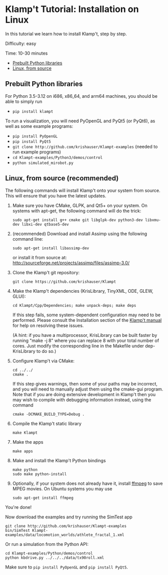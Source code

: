 # Klamp't Tutorial: Installation on Linux

In this tutorial we learn how to install Klamp't, step by step.

Difficulty: easy

Time: 10-30 minutes

- [Prebuilt Python libraries](#prebuilt-python-libraries)
- [Linux, from source](#linux-from-source)

## Prebuilt Python libraries

For Python 3.5-3.12 on i686, x86_64, and arm64 machines, you should be able to simply run

- `pip install klampt`

To run a visualization, you will need PyOpenGL and PyQt5 (or PyQt6), as well as some example programs:
- `pip install PyOpenGL`
- `pip install PyQt5`
- `git clone http://github.com/krishauser/Klampt-examples` (needed to run example programs)
- `cd Klampt-examples/Python3/demos/control`
- `python simulated_mirobot.py`


## Linux, from source (recommended)

The following commands will install Klamp't onto your system from source.  This will ensure that you have the latest updates.

1. Make sure you have CMake, GLPK, and Qt5+ on your system. On systems with apt-get, the following command will do the trick:

    ```
    sudo apt-get install g++ cmake git libglpk-dev python3-dev libxmu-dev libxi-dev qtbase5-dev 
    ```

2. (recommended) Download and install Assimp using the following command line:

    ```
    sudo apt-get install libassimp-dev
    ```

    or install it from source at: http://sourceforge.net/projects/assimp/files/assimp-3.0/
3. Clone the Klamp't git repository:

    ```
    git clone https://github.com/krishauser/Klampt
    ```

4. Make the Klamp't dependencies (KrisLibrary, TinyXML, ODE, GLEW, GLUI):

    ```
    cd Klampt/Cpp/Dependencies; make unpack-deps; make deps
    ```

    If this step fails, some system-dependent configuration may need to be performed. Please consult the Installation section of the [Klamp't manual](../Manual-Installation.md) for help on resolving these issues.

    (A hint: if you have a multiprocessor, KrisLibrary can be built faster by running "make -j 8" where you can replace 8 with your total number of cores. Just modify the corresponding line in the Makefile under dep-KrisLibrary to do so.)
5. Configure Klamp't via CMake:

    ```
    cd ../../
    cmake .
    ```

    If this step gives warnings, then some of your paths may be incorrect, and you will need to manually adjust them using the cmake-gui program. Note that if you are doing extensive development in Klamp't then you may wish to compile with debugging information instead, using the command
    ```
    cmake -DCMAKE_BUILD_TYPE=Debug .
    ```
6. Compile the Klamp't static library

    ```
    make Klampt
    ```

7. Make the apps

    ```
    make apps
    ```

8. Make and install the Klamp't Python bindings

    ```
    make python
    sudo make python-install
    ```

9. Optionally, if your system does not already have it, install [ffmpeg](http://www.ffmpeg.org) to save MPEG movies. On Ubuntu systems you may use

    ```
    sudo apt-get install ffmpeg
    ```

You're done! 

Now download the examples and try running the SimTest app
```
git clone http://github.com/krishauser/Klampt-examples
bin/SimTest Klampt-examples/data/locomotion_worlds/athlete_fractal_1.xml
```

Or run a simulation from the Python API:

```
cd Klampt-examples/Python/demos/control
python kbdrive.py ../../../data/tx90roll.xml
```

Make sure to `pip install PyOpenGL` and `pip install PyQt5`.

